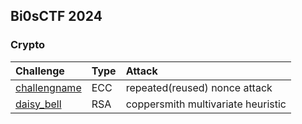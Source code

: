 ## Bi0sCTF 2024
### Crypto
|Challenge|Type|Attack|
|:--|:--|:--|
|[challengname](https://github.com/luongdv35/CTF-Writeups/blob/main/CTF%202024/bi0sCTF%202024/Challengename/README.md)|ECC|repeated(reused) nonce attack|
|[daisy_bell](https://github.com/luongdv35/CTF-Writeups/blob/main/CTF%202024/bi0sCTF%202024/daisy_bell/README.md)|RSA|coppersmith multivariate heuristic|

